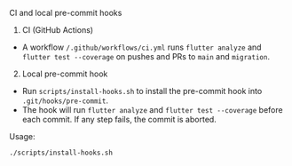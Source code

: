 CI and local pre-commit hooks

1) CI (GitHub Actions)
- A workflow `/.github/workflows/ci.yml` runs `flutter analyze` and `flutter test --coverage` on pushes and PRs to `main` and `migration`.

2) Local pre-commit hook
- Run `scripts/install-hooks.sh` to install the pre-commit hook into `.git/hooks/pre-commit`.
- The hook will run `flutter analyze` and `flutter test --coverage` before each commit. If any step fails, the commit is aborted.

Usage:

```bash
./scripts/install-hooks.sh
```
